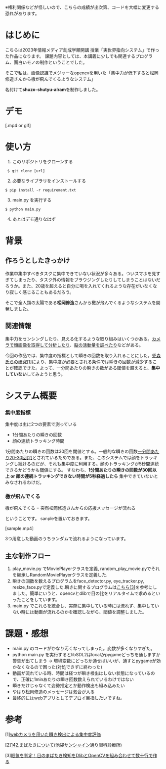 
※権利関係などが怪しいので、こちらの成績が出次第、コードを大幅に変更する恐れがあります。
# はじめに
こちらは2023年情報メディア創成学類開講 授業「実世界指向システム」で作った作品になります。
課題内容としては、本講義に少しでも関連するプログラム、面白いモノの制作ということでした。

そこで私は、画像認識でメジャーなopencvを用いた「集中力が低下すると松岡修造さんから檄が飛んでくるようなシステム」

名付けて**shuzo-shutyu-alram**を制作しました。
# デモ
[.mp4 or gif]

# 使い方
1. このリポジトリをクローンする
```
 $ git clone [url]
```
2. 必要なライブラリをインストールする
```
$ pip install -r requirement.txt
```
3. main.py を実行する
```
$ python main.py
```
4. あとはデモ通りなはず


# 背景
## 作ろうとしたきっかけ
作業中集中すべきタスクに集中できていない状況が多々ある。ついスマホを見すぎてしまったり、タスク外の情報をブラウジングしたりしてしまうことはないだろうか。また、20歳を超えると自分に喝を入れてくれるような存在がいなくなり寂しく感じることもあるだろう。

そこで全人類の太陽である**松岡修造**さんから檄が飛んでくるようなシステムを開発しました。

## 関連情報
集中力をセンシングしたり、見える化するような取り組みはいくつかある。[カメラで顔画像を取得して分析したり](https://www.miraxia.com/business/shuchu/)、[脳の活動量を調べたり](https://www.asahi.com/articles/ASM5W74KWM5WULOB01G.html)などがある。

今回の作品では、集中度の指標として瞬きの回数を取り入れることにした。[兜森氏らの研究[1]](https://cir.nii.ac.jp/crid/1050855522084658560)により、集中度が必要とされる条件では瞬きの回数が減少することが確認できた。よって、一分間あたりの瞬きの数がある閾値を超えると、**集中していない**してみようと思う。

# システム概要
### 集中度指標

集中度は主に2つの要素で測っている

- 1分間あたりの瞬きの回数
- 顔の連続トラッキング時間

1分間あたりの瞬きの回数は30回を閾値とする。一般的な瞬きの回数[一分間あたり20-30回[2]](https://www.ikec.jp/mailmag/mailmag-1333/)とされているためである。また、このシステムでは顔をトラッキングし続けるのだが、それも集中度に利用する。顔のトラッキングが5秒間連続できるかどうかも閾値にする。
すなわち、**1分間あたりの瞬きの回数が30回以上 or 顔の連続トラッキングできない時間が5秒経過したら** 集中できていないとみなされるわけだ。

### 檄が飛んでくる
檄が飛んでくる = 突然松岡修造さんからの応援メッセージが流れる

ということです。
sanpleを置いておきます。

[sample.mp4]

3つ用意した動画のうちランダムで流れるようになっています。

## 主な制作フロー
1. play_movie.py でMoviePlayerクラスを定義, random_play_movie.pyでそれを継承しRandomMoviePlayerクラスを定義した.
2. 瞬きの回数を数えるプログラムをface_detector.py, eye_tracker.py, resize_face.pyで定義した.瞬きに関するプログラムは[こちら[3]](https://qiita.com/mogamin/items/a65e2eaa4b27aa0a1c23#opencv--dlib%E7%89%88-%E5%AE%9F%E8%A3%85%E3%81%A8%E7%B5%90%E6%9E%9C)を参考にしました。簡単にいうと、opencvとdlibで目の比をリアルタイムで求めるといったことをしています。
3. main.py でこれらを統合し、実際に集中している時には流れず、集中していない時には動画が流れるのかを確認しながら、閾値を調整しました。



# 課題・感想
- main.py のコードがかなり汚くなってしまった。変数が多くなりすぎた。
- python main.py を実行するとlibSDL2はlocalかpygameどっちを通しますか警告が出てしまう -> 環境変数にどっちか通せばいいが、通すとpygameが効かなくなるので困った(対処できずに終わった)
- 動画が流れている時、時間は経つが瞬き検出はしない状態になっているので、正確に1minあたりの瞬き回数数えられているわけではない
- 瞬きだけじゃなくて姿勢推定とか動作検出も組み込みたい
- やはり松岡修造のメッセージは気合が入る
- 最終的にはwebアプリとしてデプロイ目指したいですね。


# 参考
[1][webカメラを用いた瞬き検出による集中度評価](https://cir.nii.ac.jp/crid/1050855522084658560)

[2][142.まばたきについて(池袋サンシャイン通り眼科診療所)](https://www.ikec.jp/mailmag/mailmag-1333/)

[3][眠気を判定！目のまばたき検知をDlibとOpenCVを組み合わせて数十行で作る](https://qiita.com/mogamin/items/a65e2eaa4b27aa0a1c23#opencv--dlib%E7%89%88-%E5%AE%9F%E8%A3%85%E3%81%A8%E7%B5%90%E6%9E%9C)
